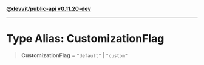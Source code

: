 [**@devvit/public-api v0.11.20-dev**](../../README.md)

---

# Type Alias: CustomizationFlag

> **CustomizationFlag** = `"default"` \| `"custom"`
